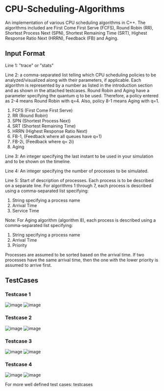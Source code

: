 # CPU-Scheduling-Algorithms
An implementation of various CPU scheduling algorithms in C++. The algorithms included are First Come First Serve (FCFS), Round Robin (RR), Shortest Process Next (SPN), Shortest Remaining Time (SRT), Highest Response Ratio Next (HRRN), Feedback (FB) and Aging.
## Input Format
Line 1: "trace" or "stats"

Line 2: a comma-separated list telling which CPU scheduling policies to be analyzed/visualized along with their parameters, if applicable. Each algorithm is represented by a number as listed in the introduction section and as shown in the attached testcases. Round Robin and Aging have a parameter specifying the quantum q to be used. Therefore, a policy entered as 2-4 means Round Robin with q=4. Also, policy 8-1 means Aging with q=1.
1. FCFS (First Come First Serve)
2. RR (Round Robin)
3. SPN (Shortest Process Next)
4. SRT (Shortest Remaining Time)
5. HRRN (Highest Response Ratio Next)
6. FB-1, (Feedback where all queues have q=1)
7. FB-2i, (Feedback where q= 2i)
8. Aging

Line 3: An integer specifying the last instant to be used in your simulation and to be shown on the timeline.

Line 4: An integer specifying the number of processes to be simulated.

Line 5: Start of description of processes. Each process is to be described on a separate line. For algorithms 1 through 7, each process is described using a comma-separated list specifying:

1. String specifying a process name
2. Arrival Time
3. Service Time

Note: For Aging algorithm (algorithm 8), each process is described using a comma-separated list specifying:

1. String specifying a process name
2. Arrival Time
3. Priority

Processes are assumed to be sorted based on the arrival time. If two processes have the same arrival time, then the one with the lower priority is assumed to arrive first.


## TestCases

### Testcase 1

![image](https://github.com/user-attachments/assets/1583f05e-7092-4b1a-8281-268bdfa6ef1e)                                    ![image](https://github.com/user-attachments/assets/ee7df2c4-2376-454c-a36c-eb480a81d634)

### Testcase 2

![image](https://github.com/user-attachments/assets/72f7620a-4a3c-4d9f-85de-17262f3a10d0)                                    ![image](https://github.com/user-attachments/assets/85c181c6-2546-42fe-bd87-04164a965c6a)

### Testcase 3

![image](https://github.com/user-attachments/assets/b0e391c2-2f63-4172-b533-f1c9ded8102f)                                    ![image](https://github.com/user-attachments/assets/e025becc-40d7-431e-824a-2b63d47d97d5)

### Testcase 4

![image](https://github.com/user-attachments/assets/f0c18c4a-3157-4a2d-bcab-73f5797c34bf)                                    ![image](https://github.com/user-attachments/assets/b9bad4f8-5bfe-4cd6-b4eb-92db491992f6)

For more well defined test cases: testcases
